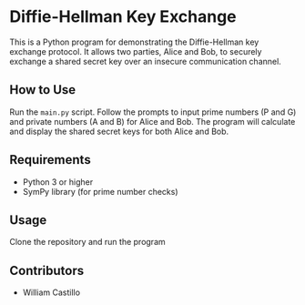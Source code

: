 # Diffie-Hellman Key Exchange

This is a Python program for demonstrating the Diffie-Hellman key exchange protocol. It allows two parties, Alice and Bob, to securely exchange a shared secret key over an insecure communication channel.

## How to Use
Run the `main.py` script.
Follow the prompts to input prime numbers (P and G) and private numbers (A and B) for Alice and Bob.
The program will calculate and display the shared secret keys for both Alice and Bob.

## Requirements
- Python 3 or higher
- SymPy library (for prime number checks)

## Usage
Clone the repository and run the program

## Contributors
- William Castillo
